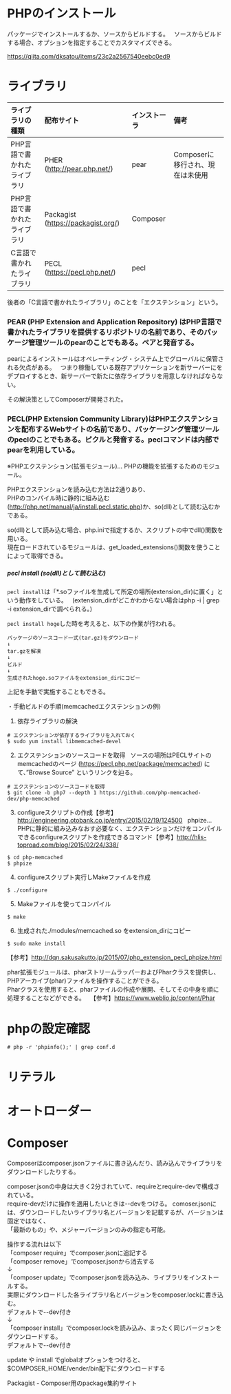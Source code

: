 # PHPのインストール
パッケージでインストールするか、ソースからビルドする。  
ソースからビルドする場合、オプションを指定することでカスタマイズできる。  

https://qiita.com/dksatou/items/23c2a2567540eebc0ed9

# ライブラリ
|ライブラリの種類|配布サイト|インストーラ|備考|
|:--|:--|:--|:--|
|PHP言語で書かれたライブラリ|PHER (http://pear.php.net/) |pear|Composerに移行され、現在は未使用|
|PHP言語で書かれたライブラリ|Packagist (https://packagist.org/)	|Composer||
|C言語で書かれたライブラリ|PECL (https://pecl.php.net/) |pecl||

後者の「C言語で書かれたライブラリ」のことを「エクステンション」という。  


### PEAR (PHP Extension and Application Repository) はPHP言語で書かれたライブラリを提供するリポジトリの名前であり、そのパッケージ管理ツールのpearのことでもある。ペアと発音する。  

pearによるインストールはオペレーティング・システム上でグローバルに保管される欠点がある。  
つまり稼働している既存アプリケーションを新サーバーにをデプロイするとき、新サーバーで新たに依存ライブラリを用意しなければならない。  

その解決策としてComposerが開発された。

### PECL(PHP Extension Community Library)はPHPエクステンションを配布するWebサイトの名前であり、パッケージング管理ツールのpeclのことでもある。ピクルと発音する。peclコマンドは内部でpearを利用している。  
※PHPエクステンション(拡張モジュール)... PHPの機能を拡張するためのモジュール。 

PHPエクステンションを読み込む方法は2通りあり、  
PHPのコンパイル時に静的に組み込む(http://php.net/manual/ja/install.pecl.static.php)か、so(dll)として読む込むかである。  

so(dll)として読み込む場合、php.iniで指定するか、スクリプトの中でdll()関数を用いる。  
現在ロードされているモジュールは、get_loaded_extensions()関数を使うことによって取得できる。  

##### pecl install (so(dll)として読む込む)
`pecl install`は「*.soファイルを生成して所定の場所(extension_dir)に置く」という動作をしている。  
(extension_dirがどこかわからない場合はphp -i | grep -i extension_dirで調べられる。)  

`pecl install hoge`した時を考えると、以下の作業が行われる。  
```
パッケージのソースコード一式(tar.gz)をダウンロード
↓
tar.gzを解凍
↓
ビルド
↓
生成されたhoge.soファイルをextension_dirにコピー
```
上記を手動で実施することもできる。  

・手動ビルドの手順(memcachedエクステンションの例)  
1. 依存ライブラリの解決
```
# エクステンションが依存するライブラリを入れておく
$ sudo yum install libmemcached-devel
```
2. エクステンションのソースコードを取得  
ソースの場所はPECLサイトのmemcachedのページ (https://pecl.php.net/package/memcached) にて、”Browse Source” というリンクを辿る。  
```
# エクステンションのソースコードを取得
$ git clone -b php7 --depth 1 https://github.com/php-memcached-dev/php-memcached
```
3. configureスクリプトの作成【参考】http://engineering.otobank.co.jp/entry/2015/02/19/124500  
phpize... PHPに静的に組み込みなおす必要なく、エクステンションだけをコンパイルできるconfigureスクリプトを作成できるコマンド【参考】http://hlis-toproad.com/blog/2015/02/24/338/
```
$ cd php-memcached
$ phpize
```
4. configureスクリプト実行しMakeファイルを作成
```
$ ./configure
```
5. Makeファイルを使ってコンパイル  
```
$ make
```
6. 生成された./modules/memcached.so をextension_dirにコピー  
```
$ sudo make install
```

【参考】http://dqn.sakusakutto.jp/2015/07/php_extension_pecl_phpize.html




phar拡張モジュールは、pharストリームラッパーおよびPharクラスを提供し、PHPアーカイブ(phar)ファイルを操作することができる。  
Pharクラスを使用すると、pharファイルの作成や展開、そしてその中身を順に処理することなどができる。   
【参考】https://www.weblio.jp/content/Phar  

# phpの設定確認
```
# php -r 'phpinfo();' | grep conf.d
```

# リテラル

# オートローダー

# Composer

Composerはcomposer.jsonファイルに書き込んだり、読み込んでライブラリをダウンロードしたりする。  

composer.jsonの中身は大きく2分されていて、requireとrequire-devで構成されている。  
require-devだけに操作を適用したいときは--devをつける。
comoser.jsonには、ダウンロードしたいライブラリ名とバージョンを記載するが、バージョンは固定ではなく、  
「最新のもの」や、メジャーバージョンのみの指定も可能。  

操作する流れは以下  
「composer require」でcomposer.jsonに追記する  
「composer remove」でcomposer.jsonから消去する  
↓  
「composer update」でcomposer.jsonを読み込み、ライブラリをインストールする。  
実際にダウンロードした各ライブラリ名とバージョンをcomposer.lockに書き込む。  
デフォルトで--dev付き  
↓  
「composer install」でcomposer.lockを読み込み、まったく同じバージョンをダウンロードする。  
デフォルトで--dev付き  

update や install でglobalオプションをつけると、$COMPOSER_HOME/vender/bin配下にダウンロードする  

Packagist - Composer用のpackage集約サイト  
